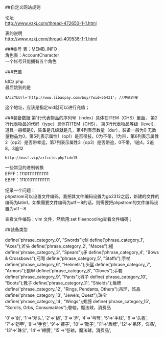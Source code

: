 ##自定义网站规则

论坛  
http://www.vzkj.com/thread-472650-1-1.html

表的说明  
http://www.vzkj.com/thread-409538-1-1.html


###帐号
表：MEMB_INFO  
角色表：AccountCharacter  
一个帐号只能拥有五个角色



###充值

IdCz.php   
最后跳到的是

	$AccYbUrl='http://www.libaopay.com/buy/?wid=55431'; //冲值连接
	
这个地址，应该是指定wid就可以进行充值；




###装备数据
第1行代表物品的序列号（index）具体在ITEM（CHS）里面， 第2行代表物品的代码（type）具体在ITEM（CHS）， 第3行代表物品等级（level），道具一般都是0，装备是几级就是几，第4列表示数量（dur），装备一般为0 无数量物品为0，第5列表示属性1（op1）是否带技，0为不带，1为带，第6列表示属性2（op2）是否带幸运，第7列表示属性3（op3）是否带追，0不带，1追4，2追8，3追12

	http://musf.vip/article.php?id=15


一些常见的进制转换  
EFFF：1110111111111111  
EBFF：1110101111111111




纪录一个问题：  
phpstrom可以设置文件编码，我把其文件编码设置为gb2312之后，新建的文件的编码为latin1，如果需要文件编码为utf－8的话，则需要把phpstrom的文件编码设置为utf－8

查看文件编码：vim 文件，然后用:set fileencoding查看文件编码；





##装备类型

define('phrase_category_0',	"Swords");剑
define('phrase_category_1',	"Axes");斧头
define('phrase_category_2',	"Maces");槌
define('phrase_category_3',	"Spears");矛
define('phrase_category_4',	"Bows & Crossbows");弓弩
define('phrase_category_5',	"Staffs");手杖
define('phrase_category_6',	"Helmets");头盔
define('phrase_category_7',	"Armors");铠甲
define('phrase_category_8',	"Gloves");手套
define('phrase_category_9',	"Pants");裤子
define('phrase_category_10',	"Boots");靴子
define('phrase_category_11',	"Shields");盾牌
define('phrase_category_12',	"Rings, Pendants, Others");吊环，饰品
define('phrase_category_13',	"Jewels, Quest");珠宝
define('phrase_category_14',	"Wings");翅膀
define('phrase_category_15',	"Scrolls, Orbs, Consumables");卷轴，魔法球，消费品

'0'=>'剑',
'1'=>'斧头',
'2'=>'槌',
'3'=>'矛',
'4'=>'弓弩',
'5'=>'手杖',
'6'=>'头盔',
'7'=>'铠甲',
'8'=>'手套',
'9'=>'裤子',
'10'=>'靴子',
'11'=>'盾牌',
'12'=>'吊环，饰品',
'13'=>'珠宝',
'14'=>'翅膀',
'15'=>'卷轴，魔法球，消费品',

















